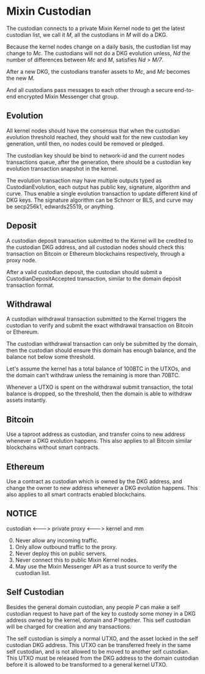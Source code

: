 # Mixin Custodian

The custodian connects to a private Mixin Kernel node to get the latest custodian list, we call it _M_, all the custodians in _M_ will do a DKG.

Because the kernel nodes change on a daily basis, the custodian list may change to _Mc_. The custodians will not do a DKG evolution unless, _Nd_ the number of differences between _Mc_ and _M_, satisfies _Nd > M/7_.

After a new DKG, the custodians transfer assets to _Mc_, and _Mc_ becomes the new _M_.

And all custodians pass messages to each other through a secure end-to-end encrypted Mixin Messenger chat group.

## Evolution

All kernel nodes should have the consensus that when the custodian evolution threshold reached, they should wait for the new custodian key generation, until then, no nodes could be removed or pledged.

The custodian key should be bind to network-id and the current nodes transactions queue, after the generation, there should be a custodian key evolution transaction snapshot in the kernel.

The evolution transaction may have multiple outputs typed as CustodianEvolution, each output has public key, signature, algorithm and curve. Thus enable a single evolution transaction to update different kind of DKG keys. The signature algorithm can be Schnorr or BLS, and curve may be secp256k1, edwards25519, or anything.

## Deposit

A custodian deposit transaction submitted to the Kernel will be credited to the custodian DKG address, and all custodian nodes should check this transaction on Bitcoin or Ethereum blockchains respectively, through a proxy node.

After a valid custodian deposit, the custodian should submit a CustodianDepositAccepted transaction, similar to the domain deposit transaction format.

## Withdrawal

A custodian withdrawal transaction submitted to the Kernel triggers the custodian to verify and submit the exact withdrawal transaction on Bitcoin or Ethereum.

The custodian withdrawal transaction can only be submitted by the domain, then the custodian should ensure this domain has enough balance, and the balance not below some threshold.

Let's assume the kernel has a total balance of 100BTC in the UTXOs, and the domain can't withdraw unless the remaining is more than 70BTC.

Whenever a UTXO is spent on the withdrawal submit transaction, the total balance is dropped, so the threshold, then the domain is able to withdraw assets instantly.

## Bitcoin

Use a taproot address as custodian, and transfer coins to new address whenever a DKG evolution happens. This also applies to all Bitcoin similar blockchains without smart contracts.

## Ethereum

Use a contract as custodian which is owned by the DKG address, and change the owner to new address whenever a DKG evolution happens. This also applies to all smart contracts enabled blockchains.

## NOTICE

custodian <---> private proxy <---> kernel and mm

0. Never allow any incoming traffic.
1. Only allow outbound traffic to the proxy.
2. Never deploy this on public servers.
3. Never connect this to public Mixin Kernel nodes.
4. May use the Mixin Messenger API as a trust source to verify the custodian list.

## Self Custodian

Besides the general domain custodian, any people _P_ can make a self custodian request to have part of the key to custody some money in a DKG address owned by the kernel, domain and _P_ together. This self custodian will be charged for creation and any transactions.

The self custodian is simply a normal UTXO, and the asset locked in the self custodian DKG address. This UTXO can be transferred freely in the same self custodian, and is not allowed to be moved to another self custodian. This UTXO must be released from the DKG address to the domain custodian before it is allowed to be transformed to a general kernel UTXO.
